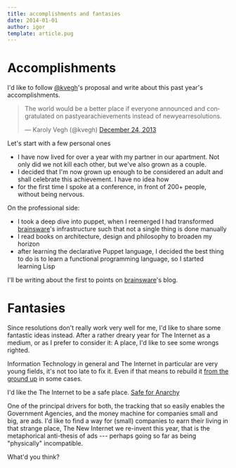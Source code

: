 ```yaml
---
title: accomplishments and fantasies
date: 2014-01-01
author: igor
template: article.pug
---
```


# Accomplishments

I'd like to follow [@kvegh](https://twitter.com/kvegh)'s proposal and write about this past year's accomplishments.

<blockquote class="twitter-tweet" lang="en"><p>The world would be a better place if everyone announced and congratulated on pastyearachievements instead of newyearresolutions.</p>&mdash; Karoly Vegh (@kvegh) <a href="https://twitter.com/kvegh/statuses/415605164494422016">December 24, 2013</a></blockquote> <script async src="//platform.twitter.com/widgets.js" charset="utf-8"></script>

Let's start with a few personal ones

* I have now lived for over a year with my partner in our apartment. Not only did we not kill each other, but we've also grown as a couple.
* I decided that I'm now grown up enough to be considered an adult and shall celebrate this achievement. I have no idea how
* for the first time I spoke at a conference, in front of 200+ people, without being nervous.

On the professional side:

* I took a deep dive into puppet, when I reemerged I had transformed [brainsware](http://brainsware.org)'s infrastructure such that not a single thing is done manually
* I read books on architecture, design and philosophy to broaden my horizon
* after learning the declarative Puppet language, I decided the best thing to do is to learn a functional programming language, so I started learning Lisp

I'll be writing about the first to points on [brainsware](http://brainsware.org/blog)'s blog.

# Fantasies

Since resolutions don't really work very well for me, I'd like to share some fantastic ideas instead. After a rather dreary year for The Internet as a medium, or as I prefer to consider it: A place, I'd like to see some wrongs righted.

Information Technology in general and The Internet in particular are very young fields, it's not too late to fix it. Even if that means to rebuild it [from the ground up](http://tools.ietf.org/html/draft-tschofenig-hourglass-00) in some cases.

I'd like the The Internet to be a safe place. [Safe for Anarchy](http://cluborlov.blogspot.co.at/2012/05/making-internet-safe-for-anarchy.html)

One of the principal drivers for both, the tracking that so easily enables the Government Agencies, and the money machine for companies small and big, are ads. I'd like to find a way for (small) companies to earn their living in that strange place, The New Internet we re-invent this year, that is the metaphorical anti-thesis of ads --- perhaps going so far as being "physically" incompatible.

What'd you think?

